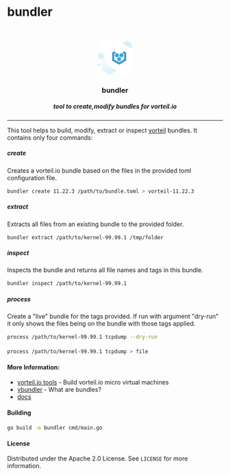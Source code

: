 # bundler

<br />
<p align="center">
  <a href="https://github.com/vorteil/bundler">
    <img src="assets/vlogo.png" alt="Logo" width="80" height="80">
  </a>
  <h3 align="center">bundler</h3>
  <h5 align="center">tool to create,modify bundles for vorteil.io</h5>
</p>

<hr/>

This tool helps to build, modify, extract or inspect [vorteil](https://github.com/vorteil/vorteil) bundles. It contains only four commands:

##### create

Creates a vorteil.io bundle based on the files in the provided toml configuration file.

```sh
bundler create 11.22.3 /path/to/bundle.toml > vorteil-11.22.3
```

##### extract

Extracts all files from an existing bundle to the provided folder.

```sh
bundler extract /path/to/kernel-99.99.1 /tmp/folder
```

##### inspect

Inspects the bundle and returns all file names and tags in this bundle.

```sh
bundler inspect /path/to/kernel-99.99.1
```

##### process

Create a "live" bundle for the tags provided. If run with argument "dry-run" it only shows the files being on the bundle with those tags applied.

```sh
process /path/to/kernel-99.99.1 tcpdump --dry-run

process /path/to/kernel-99.99.1 tcpdump > file
```

#### More Information:

* [vorteil.io tools](https://github.com/vorteil/vorteil) - Build vorteil.io micro virtual machines
* [vbundler](https://github.com/vorteil/vbundler) - What are bundles?
* [docs](https://docs.vorteil.io/)

#### Building

```sh
go build -o bundler cmd/main.go
```

#### License

Distributed under the Apache 2.0 License. See `LICENSE` for more information.
